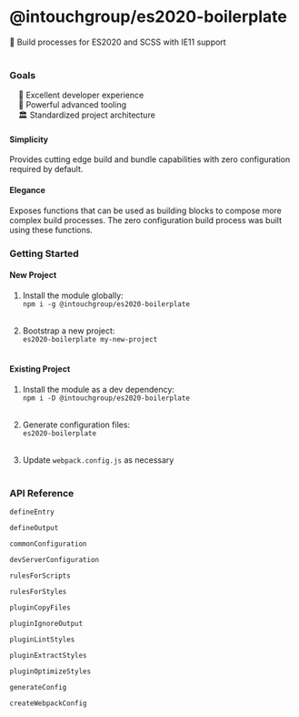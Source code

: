 # @intouchgroup/es2020-boilerplate

🔮 Build processes for ES2020 and SCSS with IE11 support<br>
<br>

### Goals


&nbsp;&nbsp;&nbsp;&nbsp;🌈 Excellent developer experience<br>
&nbsp;&nbsp;&nbsp;&nbsp;🚀 Powerful advanced tooling<br>
&nbsp;&nbsp;&nbsp;&nbsp;🏛 Standardized project architecture<br>


#### Simplicity

Provides cutting edge build and bundle capabilities with zero configuration required by default.


#### Elegance

Exposes functions that can be used as building blocks to compose more complex build processes.
The zero configuration build process was built using these functions.


### Getting Started

#### New Project

1. Install the module globally:<br>
`npm i -g @intouchgroup/es2020-boilerplate`<br><br>

2. Bootstrap a new project:<br>
`es2020-boilerplate my-new-project`<br><br>


#### Existing Project

1. Install the module as a dev dependency:<br>
`npm i -D @intouchgroup/es2020-boilerplate`<br><br>

2. Generate configuration files:<br>
`es2020-boilerplate`<br><br>

3. Update `webpack.config.js` as necessary<br><br>


### API Reference

`defineEntry`

`defineOutput`

`commonConfiguration`

`devServerConfiguration`

`rulesForScripts`

`rulesForStyles`

`pluginCopyFiles`

`pluginIgnoreOutput`

`pluginLintStyles`

`pluginExtractStyles`

`pluginOptimizeStyles`

`generateConfig`

`createWebpackConfig`